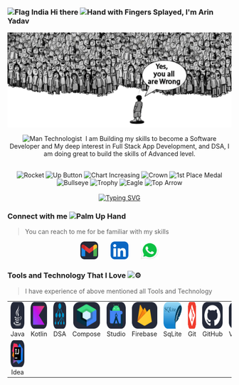 ###  <img src="https://raw.githubusercontent.com/Tarikul-Islam-Anik/Telegram-Animated-Emojis/main/Flags/Flag%20India.webp" alt="Flag India" width="35" height="35" /> Hi there <img src="https://raw.githubusercontent.com/Tarikul-Islam-Anik/Animated-Fluent-Emojis/master/Emojis/Hand%20gestures/Hand%20with%20Fingers%20Splayed.png" alt="Hand with Fingers Splayed" width="25" height="25" />, I'm Arin Yadav 
<div>
<img src="https://github.com/Arinyadav1/Arinyadav1/blob/ba7bdb035e302610b44f6bed93330e1340d6f766/bannerNew.svg" alt= "👋 Hi there! I'm Arin Yadav" title="👋 Hi there! I'm Arin Yadav"/> 
</div>
<div>

<p align="center"><img src="https://raw.githubusercontent.com/Tarikul-Islam-Anik/Telegram-Animated-Emojis/main/People/Man%20Technologist.webp" alt="Man Technologist" width="30" height="30" /> &#8287;I am Building my skills to become a Software Developer and My deep interest in Full Stack App Development, and DSA, I am doing great to build the skills of Advanced level. </p>
 
<br>
<div align="center">
<img src="https://raw.githubusercontent.com/Tarikul-Islam-Anik/Animated-Fluent-Emojis/master/Emojis/Travel%20and%20places/Rocket.png" alt="Rocket" width="28" height="28" />
<img src="https://raw.githubusercontent.com/Tarikul-Islam-Anik/Telegram-Animated-Emojis/main/Symbols/Up%20Button.webp" alt="Up Button" width="30" height="30" />  
<img src="https://raw.githubusercontent.com/Tarikul-Islam-Anik/Telegram-Animated-Emojis/main/Objects/Chart%20Increasing.webp" alt="Chart Increasing" width="27" height="27" />
<img src="https://raw.githubusercontent.com/Tarikul-Islam-Anik/Telegram-Animated-Emojis/main/Objects/Crown.webp" alt="Crown" width="30" height="30" />
  <img src="https://raw.githubusercontent.com/Tarikul-Islam-Anik/Telegram-Animated-Emojis/main/Activity/1st%20Place%20Medal.webp" alt="1st Place Medal" width="30" height="30" />
  <img src="https://raw.githubusercontent.com/Tarikul-Islam-Anik/Animated-Fluent-Emojis/master/Emojis/Activities/Bullseye.png" alt="Bullseye" width="30" height="30" />
  <img src="https://raw.githubusercontent.com/Tarikul-Islam-Anik/Telegram-Animated-Emojis/main/Activity/Trophy.webp" alt="Trophy" width="30" height="30" />
  <img src="https://raw.githubusercontent.com/Tarikul-Islam-Anik/Animated-Fluent-Emojis/master/Emojis/Animals/Eagle.png" alt="Eagle" width="30" height="30" />
<img src="https://raw.githubusercontent.com/Tarikul-Islam-Anik/Telegram-Animated-Emojis/main/Symbols/Top%20Arrow.webp" alt="Top Arrow" width="32" height="32" />
</div>
<br>

<div align="center">
<a href="https://git.io/typing-svg"><img src="https://readme-typing-svg.demolab.com?font=Fira+Code&pause=1000&center=true&vCenter=true&width=550&lines=I+am+Full+Stack+App+Developer;Logic+Builder+and+Problem+Solver;I+am+Building+Myself+for+Beat+the+Future+;I+am+Passionate+to+Learning+New+Things+always" alt="Typing SVG" /></a>
  <p></p>
</div>






<!-- Social icons section -->
### Connect with me <img src="https://raw.githubusercontent.com/Tarikul-Islam-Anik/Animated-Fluent-Emojis/master/Emojis/Hand%20gestures/Palm%20Up%20Hand.png" alt="Palm Up Hand" width="25" height="25" />
> You can reach to me for be familiar with my skills
<p align="center">
  <a href="mailto:arinyadav98@gmail.com"><img width="40px" alt="Gmail" title="Gmail" src="https://github.com/tandpfun/skill-icons/blob/65dea6c4eaca7da319e552c09f4cf5a9a8dab2c8/icons/Gmail-Dark.svg"/></a>
  &#8287;&#8287;&#8287;&#8287;&#8287;
  <a href="https://www.linkedin.com/in/arin-yadav-040785245/"><img width="40px" alt="LinkedIn" title="LinkedIn" src="https://github.com/tandpfun/skill-icons/blob/65dea6c4eaca7da319e552c09f4cf5a9a8dab2c8/icons/LinkedIn.svg"/></a>
  &#8287;&#8287;&#8287;&#8287;&#8287;
  <a href="https://wa.me/919027899549"><img width="40px" alt="whatsapp" title="Whatapp" src="https://github.com/appicons/Whatsapp/blob/22e69b920f94a974b7bb308a76c9341821e48fec/icons/whatsapp_194x194.png"/></a>
  </p>

### Tools and Technology That I Love <img src="https://fonts.gstatic.com/s/e/notoemoji/latest/2699_fe0f/512.gif" alt="⚙" width="25" height="25">

> I have experience of above mentioned all Tools and Technology

<div align="center">
<table>
  <tr>
    <td align="center" width="96" >
        <img src="https://github.com/tandpfun/skill-icons/blob/65dea6c4eaca7da319e552c09f4cf5a9a8dab2c8/icons/Java-Dark.svg" width="60" height="60" />
      <br>Java
    </td>
    <td align="center" width="96">
        <img src="https://github.com/tandpfun/skill-icons/blob/65dea6c4eaca7da319e552c09f4cf5a9a8dab2c8/icons/Kotlin-Dark.svg" alt="kotlin" width="60" height="60" />
      <br>Kotlin
    </td>
    <td align="center"width="96">
        <img src="https://github.com/Arinyadav1/Arinyadav1/blob/26c6cf20ebe2437939a2d899cfcf242b7418b264/dsa.svg" alt="dsa" width="60" height="60" />
      <br>DSA
    </td>
    <td align="center" width="96">
        <img src="https://github.com/Arinyadav1/Arinyadav1/blob/26c6cf20ebe2437939a2d899cfcf242b7418b264/compose.svg" alt="compose" width="60" height="60" />
      <br>Compose
    </td>
    <td align="center" width="96">
        <img src="https://github.com/tandpfun/skill-icons/blob/65dea6c4eaca7da319e552c09f4cf5a9a8dab2c8/icons/AndroidStudio-Dark.svg" alt="android studio" width="60" height="60" />
      <br>Studio
    </td>
       <td align="center" width="96">
        <img src="https://github.com/tandpfun/skill-icons/blob/65dea6c4eaca7da319e552c09f4cf5a9a8dab2c8/icons/Firebase-Dark.svg" alt="firebase" width="60" height="60" />
      <br>Firebase
    </td>
       <td align="center" width="96">
        <img src="https://github.com/tandpfun/skill-icons/blob/65dea6c4eaca7da319e552c09f4cf5a9a8dab2c8/icons/SQLite.svg" width="60" height="60" alt="sqlite" />
      <br>SqLite
    </td>
          <td align="center" width="96">
        <img src="https://github.com/tandpfun/skill-icons/blob/65dea6c4eaca7da319e552c09f4cf5a9a8dab2c8/icons/Git.svg" width="60" height="60" alt="git" />
      <br>Git
    </td>
          <td align="center" width="96" >
        <img src="https://github.com/tandpfun/skill-icons/blob/65dea6c4eaca7da319e552c09f4cf5a9a8dab2c8/icons/Github-Dark.svg" width="60" height="60" alt="Github" />
      <br>GitHub
    </td>
    <td align="center" width="96">
        <img src="https://github.com/tandpfun/skill-icons/blob/65dea6c4eaca7da319e552c09f4cf5a9a8dab2c8/icons/VSCode-Dark.svg" alt="vscode" width="60" height="60" />
      <br>VsCode
    </td>
  </tr>


  <tr>
        <td align="center" width="96">
        <img src="https://github.com/tandpfun/skill-icons/blob/65dea6c4eaca7da319e552c09f4cf5a9a8dab2c8/icons/Idea-Dark.svg" alt="IJ Idea" width="60" height="60" />
      <br>Idea
    </td>
  </tr>
 
</table>
</div>
</table>


